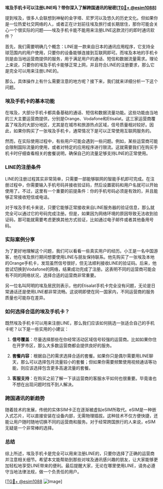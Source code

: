**埃及手机卡可以注册LINE吗？带你深入了解跨国通讯的秘密[[TG💪+ @esim1088](https://t.me/s/esim1088)]**

提到埃及，很多人会联想到神秘的金字塔、尼罗河以及悠久的历史文化。但如果你是一位热爱社交网络的人，或者正在计划前往埃及旅行或长期居住，那你可能会关心一个很实际的问题——埃及手机卡能不能用来注册LINE这款流行的即时通讯软件？

首先，我们需要明确几个概念：LINE是一款来自日本的通讯应用程序，它支持全球范围内的用户使用，只要你的设备能够连接到互联网即可。而埃及本地的手机卡则是由当地运营商提供的服务，用于满足用户的通话、短信和数据流量需求。理论上来说，只要你的埃及手机卡能够正常上网，并且符合LINE的注册要求，那么它是完全可以用来注册LINE的。

那么，具体操作上有什么需要注意的地方呢？接下来，我们就来详细分析一下这个问题。

### 埃及手机卡的基本功能

在埃及，大部分手机卡都具备基础的通话、短信和数据流量功能。这些功能由当地的三大主要运营商提供，分别是Orange、Vodafone和Etisalat。这三家运营商覆盖了埃及的大部分地区，尤其是在城市和旅游热点区域，信号质量相对较好。因此，如果你购买了一张埃及手机卡，通常情况下是可以正常使用互联网服务的。

然而，在实际使用过程中，有些用户可能会遇到一些问题。例如，某些运营商可能会限制国际流量的使用，或者对特定的应用程序进行限流。这就需要我们在购买手机卡时仔细查看相关的套餐说明，确保自己的流量足够支持LINE的正常使用。

### LINE的注册条件

LINE的注册过程其实非常简单，只需要一部能够联网的智能手机即可完成。在注册过程中，你需要输入手机号码并接收验证码，然后设置密码和用户名就可以开始使用了。不过，这里有一个重要的前提条件：你的手机号码必须是有效的，并且能够正常接收短信或电话。

对于埃及手机卡来说，只要它能够正常接收来自LINE服务器的验证信息，那么就完全可以通过它的号码完成注册。但是，如果因为网络环境的原因导致无法收到验证码，那可能就需要考虑更换其他方式验证，比如通过电子邮件或者其他备用号码。

### 实际案例分享

为了更好地理解这个问题，我们可以看看一些真实用户的经历。小王是一名中国游客，他在埃及旅行期间想要使用LINE与朋友保持联系。他先购买了一张埃及本地的Orange手机卡，发现虽然信号很好，但无法顺利接收LINE的验证码。后来，他尝试切换到Vodafone的网络，结果成功完成了注册。这表明不同的运营商可能会有不同的网络状况，选择合适的运营商非常重要。

另一位名叫阿明的埃及居民则表示，他的Etisalat手机卡完全没有问题，无论是日常通话还是使用LINE都非常流畅。这说明即使在同一国家内，不同运营商的服务质量也可能存在差异。

### 如何选择合适的埃及手机卡？

既然埃及手机卡可以用来注册LINE，那么我们应该如何挑选一张适合自己的手机卡呢？以下是一些实用的小建议：

1. **信号覆盖**：尽量选择那些在你经常活动区域信号较强的运营商。比如如果你住在开罗市区，那么大多数运营商都会提供良好的服务。
   
2. **套餐内容**：根据自己的需求选择合适的套餐。如果你只是偶尔需要用LINE聊天，那么可以选择包月流量较小的套餐；但如果你需要频繁使用视频通话等功能，则应该选择包含更多高速流量的套餐。

3. **客服支持**：在购买之前了解一下该运营商的客服水平如何也很重要。毕竟谁也不想在出现问题时找不到人解决。

### 跨国通讯的新趋势

随着技术的发展，传统的实体SIM卡正在逐渐被虚拟eSIM所取代。eSIM是一种嵌入式芯片，可以直接安装在设备内部，无需物理插拔。这种技术不仅方便快捷，还能让用户随时随地切换不同的运营商和服务。对于经常跨国旅行的人来说，eSIM无疑是一个非常棒的选择。

### 总结

综上所述，埃及手机卡是完全可以用来注册LINE的，只要你选择了正确的运营商并注意相关细节。希望本文能帮助到那些对埃及通讯感兴趣的朋友，让大家能够更加轻松地享受LINE带来的便利。最后提醒大家，无论在哪里使用LINE，请务必遵守当地法律法规，做一个负责任的用户。

[[TG💪+ @esim1088](https://t.me/s/esim1088) ![Image](https://i.postimg.cc/4NQfJmqS/Snipaste-2025-05-13-00-14-12.png)]